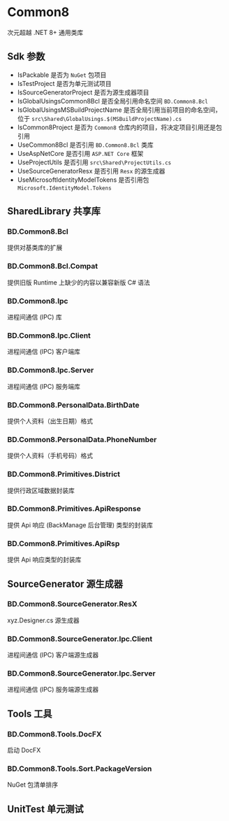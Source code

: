 # Common8
次元超越 .NET 8+ 通用类库

## Sdk 参数
- IsPackable 是否为 ```NuGet``` 包项目
- IsTestProject 是否为单元测试项目
- IsSourceGeneratorProject 是否为源生成器项目
- IsGlobalUsingsCommon8Bcl 是否全局引用命名空间 ```BD.Common8.Bcl```
- IsGlobalUsingsMSBuildProjectName 是否全局引用当前项目的命名空间，位于 ```src\Shared\GlobalUsings.$(MSBuildProjectName).cs```
- IsCommon8Project 是否为 ```Common8``` 仓库内的项目，将决定项目引用还是包引用
- UseCommon8Bcl 是否引用 ```BD.Common8.Bcl``` 类库
- UseAspNetCore 是否引用 ```ASP.NET Core``` 框架
- UseProjectUtils 是否引用 ```src\Shared\ProjectUtils.cs```
- UseSourceGeneratorResx 是否引用 ```Resx``` 的源生成器
- UseMicrosoftIdentityModelTokens 是否引用包 ```Microsoft.IdentityModel.Tokens```

## SharedLibrary 共享库

### BD.Common8.Bcl
提供对基类库的扩展

### BD.Common8.Bcl.Compat
提供旧版 Runtime 上缺少的内容以兼容新版 C# 语法

### BD.Common8.Ipc
进程间通信 (IPC) 库

### BD.Common8.Ipc.Client
进程间通信 (IPC) 客户端库

### BD.Common8.Ipc.Server
进程间通信 (IPC) 服务端库

### BD.Common8.PersonalData.BirthDate
提供个人资料（出生日期）格式

### BD.Common8.PersonalData.PhoneNumber
提供个人资料（手机号码）格式

### BD.Common8.Primitives.District
提供行政区域数据封装库

### BD.Common8.Primitives.ApiResponse
提供 Api 响应 (BackManage 后台管理) 类型的封装库

### BD.Common8.Primitives.ApiRsp
提供 Api 响应类型的封装库

## SourceGenerator 源生成器

### BD.Common8.SourceGenerator.ResX
xyz.Designer.cs 源生成器

### BD.Common8.SourceGenerator.Ipc.Client
进程间通信 (IPC) 客户端源生成器

### BD.Common8.SourceGenerator.Ipc.Server
进程间通信 (IPC) 服务端源生成器

## Tools 工具

### BD.Common8.Tools.DocFX
启动 DocFX

### BD.Common8.Tools.Sort.PackageVersion
NuGet 包清单排序

## UnitTest 单元测试

<!-- TODO

BD.Common8.ORM.EFCore
提供对对象关系映射(EFCore)的扩展

BD.Common8.UserInput.ModelValidator
提供用户输入的模型验证

BD.Common8.Primitives
提供常见枚举

BD.Common8.WebApi.Primitives.ApiResponse
提供 WebApi 响应模型类型

-->